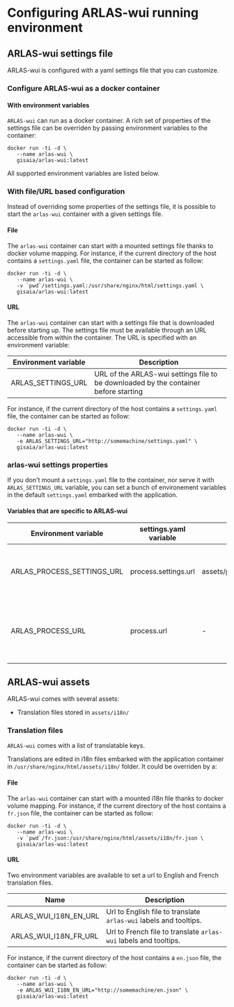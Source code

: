 # Configuring ARLAS-wui running environment

## ARLAS-wui settings file

ARLAS-wui is configured with a yaml settings file that you can customize.

### Configure ARLAS-wui as a docker container

#### With environment variables

`ARLAS-wui` can run as a docker container. A rich set of properties of the settings file can be overriden by passing environment variables to the container:

```
docker run -ti -d \
   --name arlas-wui \
   gisaia/arlas-wui:latest
```

All supported environment variables are listed below.

### With file/URL based configuration

Instead of overriding some properties of the settings file, it is possible to start the `arlas-wui` container with a given settings file.

#### File 

The `arlas-wui` container can start with a mounted settings file thanks to docker volume mapping. For instance, if the current directory of the host contains a `settings.yaml` file, the container can be started as follow:

```
docker run -ti -d \
   --name arlas-wui \
   -v `pwd`/settings.yaml:/usr/share/nginx/html/settings.yaml \
   gisaia/arlas-wui:latest
```
#### URL
The `arlas-wui` container can start with a settings file that is downloaded before starting up. The settings file must be available through an URL accessible from within the container. The URL is specified with an environment variable:

| Environment variable | Description |
| -------------------- | ----------- |
|ARLAS_SETTINGS_URL | URL of the ARLAS-wui settings file to be downloaded by the container before starting |

For instance, if the current directory of the host contains a `settings.yaml` file, the container can be started as follow:

```
docker run -ti -d \
   --name arlas-wui \
   -e ARLAS_SETTINGS_URL="http://somemachine/settings.yaml" \
   gisaia/arlas-wui:latest
```
### arlas-wui settings properties

If you don't mount a `settings.yaml` file to the container, nor serve it with `ARLAS_SETTINGS_URL` variable, you can set a bunch of environement variables in the default `settings.yaml` embarked with the application.

#### Variables that are specific to ARLAS-wui

|Environment variable| settings.yaml variable|Default|Description|
|--------------------|---------------------------|-------|-----------|
|ARLAS_PROCESS_SETTINGS_URL   | process.settings.url| assets/processes/download.json | URL to settings file that describes the Process inputs. |
|ARLAS_PROCESS_URL   | process.url| - | URL to the backend endpoint that executes the Process. |

## ARLAS-wui assets

ARLAS-wui comes with several assets:

- Translation files stored in `assets/i18n/`

### Translation files

`ARLAS-wui` comes with a list of translatable keys.

Translations are edited in i18n files embarked with the application container in `/usr/share/nginx/html/assets/i18n/` folder. It could be overriden by a:

#### File

The `arlas-wui` container can start with a mounted i18n file thanks to docker volume mapping. For instance, if the current directory of the host contains a `fr.json` file, the container can be started as follow:

```
docker run -ti -d \
   --name arlas-wui \
   -v `pwd`/fr.json:/usr/share/nginx/html/assets/i18n/fr.json \
   gisaia/arlas-wui:latest
```

#### URL

Two environment variables are available to set a url to English and French translation files.

| Name                            | Description                          |
| ------------------------------- | -----------------------------------  |
| ARLAS_WUI_I18N_EN_URL	          | Url to English file to translate `arlas-wui` labels and tooltips. |
| ARLAS_WUI_I18N_FR_URL	          | Url to French file to translate `arlas-wui` labels and tooltips. |

For instance, if the current directory of the host contains a `en.json` file, the container can be started as follow:

```
docker run -ti -d \
   --name arlas-wui \
   -e ARLAS_WUI_I18N_EN_URL="http://somemachine/en.json" \
   gisaia/arlas-wui:latest
```
